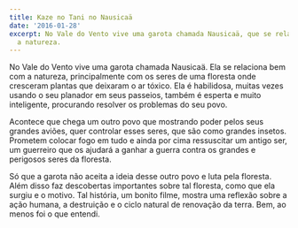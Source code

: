```yaml
---
title: Kaze no Tani no Nausicaä
date: '2016-01-28'
excerpt: No Vale do Vento vive uma garota chamada Nausicaä, que se relaciona bem com
  a natureza.
---
```




No Vale do Vento vive uma garota chamada Nausicaä. Ela se relaciona bem com a natureza,
principalmente com os seres de uma floresta onde cresceram plantas que deixaram o ar
tóxico. Ela é habilidosa, muitas vezes usando o seu planador em seus passeios, também
é esperta e muito inteligente, procurando resolver os problemas do seu povo.

Acontece que chega um outro povo que mostrando poder pelos seus grandes aviões, quer
controlar esses seres, que são como grandes insetos. Prometem colocar fogo em tudo
e ainda por cima ressuscitar um antigo ser, um guerreiro que os ajudará a ganhar
a guerra contra os grandes e perigosos seres da floresta.

Só que a garota não aceita a ideia desse outro povo e luta pela floresta. Além disso
faz descobertas importantes sobre tal floresta, como que ela surgiu e o motivo. Tal
história, um bonito filme, mostra uma reflexão sobre a ação humana, a destruição e
o ciclo natural de renovação da terra. Bem, ao menos foi o que entendi.
